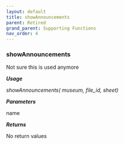 ```yaml
---
layout: default
title: showAnnouncements
parent: Retired
grand_parent: Supporting Functions
nav_order: 4
---
```


### showAnnouncements

Not sure this is used anymore                

***Usage***

*showAnnouncements(
	museum,
	file_id, 
	sheet)*

***Parameters***

name

***Returns***

No return values